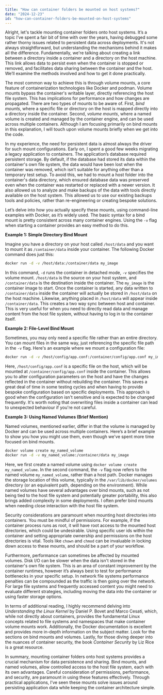 ```yaml
---
title: "How can container folders be mounted on host systems?"
date: "2024-12-23"
id: "how-can-container-folders-be-mounted-on-host-systems"
---
```


Alright, let's tackle mounting container folders onto host systems. It’s a topic I’ve spent a fair bit of time with over the years, having debugged some rather thorny issues related to persistent data across deployments. It's not always straightforward, but understanding the mechanisms behind it makes all the difference. Fundamentally, we're talking about creating a link between a directory inside a container and a directory on the host machine. This link allows data to persist even when the container is stopped or removed, and facilitates data sharing between the container and the host. We’ll examine the methods involved and how to get it done practically.

The most common way to achieve this is through volume mounts, a core feature of containerization technologies like Docker and podman. Volume mounts bypass the container's writable layer, directly referencing the host file system. This has implications for performance and how changes are propagated. There are two types of mounts to be aware of. First, *bind mounts*, where a specific file or directory on the host is mapped directly into a directory inside the container. Second, *volume mounts*, where a named volume is created and managed by the container engine, and can be used across multiple containers. Although I am focusing primarily on bind mounts in this explanation, I will touch upon volume mounts briefly when we get into the code.

In my experience, the need for persistent data is almost always the driver for such mount configurations. Early on, I spent a good few weeks migrating a legacy application to containers. The application’s database required persistent storage. By default, if the database had stored its data within the container's own file system, the data would have been lost when the container was removed, which isn’t suitable for anything other than a temporary test setup. To avoid this, we had to mount a host folder into the container's data directory, which ensured database data was preserved even when the container was restarted or replaced with a newer version. It also allowed us to analyze and make backups of the data with tools directly available on the host system. This allowed us to use our existing backups tools and policies, rather than re-engineering or creating bespoke solutions.

Let’s delve into how you actually specify these mounts, using command-line examples with Docker, as it’s widely used. The basic syntax for a bind mount is pretty consistent across many container engines. Using the `-v` flag when starting a container provides an easy method to do this.

**Example 1: Simple Directory Bind Mount**

Imagine you have a directory on your host called `/host/data` and you want to mount it as `/container/data` inside your container. The following Docker command does just this:

```bash
docker run -d -v /host/data:/container/data my_image
```

In this command, `-d` runs the container in detached mode, `-v` specifies the volume mount. `/host/data` is the source on your host system, and `/container/data` is the destination inside the container. The `my_image` is the container image to start. Once the container is started, any data written to `/container/data` inside the container will actually be stored in `/host/data` on the host machine. Likewise, anything placed in `/host/data` will appear inside `/container/data`. This creates a two way sync between host and container. This is very useful for when you need to directly read data and manage content from the host file system, without having to log in to the container itself.

**Example 2: File-Level Bind Mount**

Sometimes, you may only need a specific file rather than an entire directory. You can mount files in the same way, just referencing the specific file path in the `-v` flag. Here's an example where we mount a configuration file:

```bash
docker run -d -v /host/config/app.conf:/container/config/app.conf my_image
```

Here, `/host/config/app.conf` is a specific file on the host, which will be mounted at `/container/config/app.conf` inside the container. This allows you to alter configuration parameters on the host and have the changes reflected in the container without rebuilding the container. This saves a great deal of time in some testing cycles and when having to provide bespoke configuration based on specific deployments. This approach is good when the configuration isn't sensitive and is expected to be changed frequently. It's worth noting that overwriting files inside a container can lead to unexpected behaviour if you're not careful.

**Example 3: Using Named Volumes (Brief Mention)**

Named volumes, mentioned earlier, differ in that the volume is managed by Docker and can be used across multiple containers. Here’s a brief example to show you how you might use them, even though we've spent more time focused on bind mounts.

```bash
docker volume create my_named_volume
docker run -d -v my_named_volume:/container/data my_image
```

Here, we first create a named volume using `docker volume create my_named_volume`. In the second command, the `-v` flag now refers to the named volume `my_named_volume`, rather than a host path. Docker manages the storage location of this volume, typically in the `/var/lib/docker/volumes` directory (or an equivalent path, depending on the environment). While named volumes have several advantages over bind mounts, such as not being tied to the host file system and potentially greater portability, this also brings added complexity in some deployments. I often prefer bind mounts when needing close interaction with the host file system.

Security considerations are paramount when mounting host directories into containers. You must be mindful of permissions. For example, if the container process runs as root, it will have root access to the mounted host directories, which could be undesirable. Using specific user ids within the container and setting appropriate ownership and permissions on the host directories is vital. Tools like `chown` and `chmod` can be invaluable in locking down access to these mounts, and should be a part of your workflow.

Furthermore, performance can sometimes be affected by mounted volumes. Disk I/O can be slower when the data isn't stored in the container's own file system. This is an area of constant improvement by the container runtimes, however it’s always best to test for performance bottlenecks in your specific setup. In network file systems performance penalties can be compounded as the traffic is then going over the network. For large file systems and frequently accessed content you might need to evaluate different strategies, including moving the data into the container or using faster storage options.

In terms of additional reading, I highly recommend delving into *Understanding the Linux Kernel* by Daniel P. Bovet and Marco Cesati, which, while not directly about containers, provides the fundamental Linux concepts related to file systems and namespaces that make container volume mounts work. Additionally, the Docker documentation is excellent and provides more in-depth information on the subject matter. Look for the sections on bind mounts and volumes. Lastly, for those diving deeper into the nuances of container security, the book *Container Security* by Liz Rice is a great resource.

In summary, mounting container folders onto host systems provides a crucial mechanism for data persistence and sharing. Bind mounts, and named volumes, allow controlled access to the host file system, each with its own advantages. Careful consideration of permissions, performance, and security, are paramount in using these features effectively. Through practical applications, I’ve seen these mounts solve issues around persisting application data while keeping the container architecture simple.
